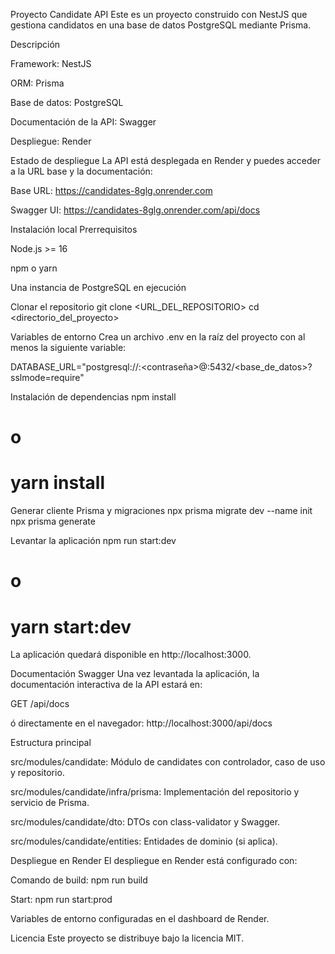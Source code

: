 Proyecto Candidate API
Este es un proyecto construido con NestJS que gestiona candidatos en una base de datos PostgreSQL mediante Prisma.

Descripción

Framework: NestJS


ORM: Prisma


Base de datos: PostgreSQL


Documentación de la API: Swagger


Despliegue: Render


Estado de despliegue
La API está desplegada en Render y puedes acceder a la URL base y la documentación:


Base URL: https://candidates-8glg.onrender.com


Swagger UI: https://candidates-8glg.onrender.com/api/docs


Instalación local
Prerrequisitos

Node.js >= 16


npm o yarn


Una instancia de PostgreSQL en ejecución


Clonar el repositorio
git clone <URL_DEL_REPOSITORIO>
cd <directorio_del_proyecto>

Variables de entorno
Crea un archivo .env en la raíz del proyecto con al menos la siguiente variable:

DATABASE_URL="postgresql://<usuario>:<contraseña>@<host>:5432/<base_de_datos>?sslmode=require"

Instalación de dependencias
npm install
# o
# yarn install

Generar cliente Prisma y migraciones
npx prisma migrate dev --name init
npx prisma generate

Levantar la aplicación
npm run start:dev
# o
# yarn start:dev

La aplicación quedará disponible en http://localhost:3000.

Documentación Swagger
Una vez levantada la aplicación, la documentación interactiva de la API estará en:

GET /api/docs

ó directamente en el navegador:
http://localhost:3000/api/docs

Estructura principal

src/modules/candidate: Módulo de candidates con controlador, caso de uso y repositorio.


src/modules/candidate/infra/prisma: Implementación del repositorio y servicio de Prisma.


src/modules/candidate/dto: DTOs con class-validator y Swagger.


src/modules/candidate/entities: Entidades de dominio (si aplica).


Despliegue en Render
El despliegue en Render está configurado con:


Comando de build: npm run build


Start: npm run start:prod


Variables de entorno configuradas en el dashboard de Render.


Licencia
Este proyecto se distribuye bajo la licencia MIT.

